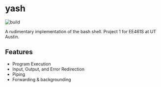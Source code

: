 # yash

![build](https://github.com/valerium-dev/yash/workflows/build/badge.svg)

A rudimentary implementation of the bash shell. Project 1 for EE461S at UT Austin.

## Features
- Program Execution
- Input, Output, and Error Redirection
- Piping
- Forwarding & backgrounding
